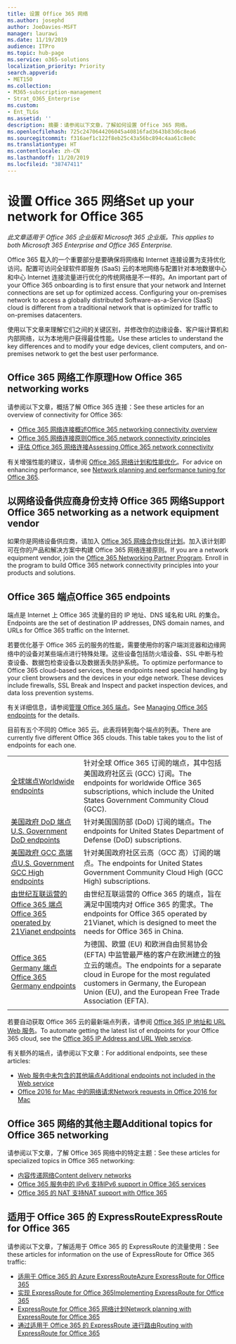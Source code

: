 ```yaml
---
title: 设置 Office 365 网络
ms.author: josephd
author: JoeDavies-MSFT
manager: laurawi
ms.date: 11/19/2019
audience: ITPro
ms.topic: hub-page
ms.service: o365-solutions
localization_priority: Priority
search.appverid:
- MET150
ms.collection:
- M365-subscription-management
- Strat_O365_Enterprise
ms.custom:
- Ent_TLGs
ms.assetid: ''
description: 摘要：请参阅以下文章，了解如何设置 Office 365 网络。
ms.openlocfilehash: 725c2470644206045a40816fad3643b83d6c8ea6
ms.sourcegitcommit: f316aef1c122f8eb25c43a56bc894c4aa61c8e0c
ms.translationtype: HT
ms.contentlocale: zh-CN
ms.lasthandoff: 11/20/2019
ms.locfileid: "38747411"
---
```

# <a name="set-up-your-network-for-office-365"></a><span data-ttu-id="d5d5a-103">设置 Office 365 网络</span><span class="sxs-lookup"><span data-stu-id="d5d5a-103">Set up your network for Office 365</span></span>

<span data-ttu-id="d5d5a-104">*此文章适用于 Office 365 企业版和 Microsoft 365 企业版。*</span><span class="sxs-lookup"><span data-stu-id="d5d5a-104">*This applies to both Microsoft 365 Enterprise and Office 365 Enterprise.*</span></span>

<span data-ttu-id="d5d5a-p101">Office 365 载入的一个重要部分是要确保将网络和 Internet 连接设置为支持优化访问。配置可访问全球软件即服务 (SaaS) 云的本地网络与配置针对本地数据中心和中心 Internet 连接流量进行优化的传统网络是不一样的。</span><span class="sxs-lookup"><span data-stu-id="d5d5a-p101">An important part of your Office 365 onboarding is to first ensure that your network and Internet connections are set up for optimized access. Configuring your on-premises network to access a globally distributed Software-as-a-Service (SaaS) cloud is different from a traditional network that is optimized for traffic to on-premises datacenters.</span></span> 

<span data-ttu-id="d5d5a-107">使用以下文章来理解它们之间的关键区别，并修改你的边缘设备、客户端计算机和内部网络，以为本地用户获得最佳性能。</span><span class="sxs-lookup"><span data-stu-id="d5d5a-107">Use these articles to understand the key differences and to modify your  edge devices, client computers, and on-premises network to get the best user performance.</span></span>

## <a name="how-office-365-networking-works"></a><span data-ttu-id="d5d5a-108">Office 365 网络工作原理</span><span class="sxs-lookup"><span data-stu-id="d5d5a-108">How Office 365 networking works</span></span>

<span data-ttu-id="d5d5a-109">请参阅以下文章，概括了解 Office 365 连接：</span><span class="sxs-lookup"><span data-stu-id="d5d5a-109">See these articles for an overview of connectivity for Office 365:</span></span>

- [<span data-ttu-id="d5d5a-110">Office 365 网络连接概述</span><span class="sxs-lookup"><span data-stu-id="d5d5a-110">Office 365 networking connectivity overview</span></span>](office-365-networking-overview.md)
- [<span data-ttu-id="d5d5a-111">Office 365 网络连接原则</span><span class="sxs-lookup"><span data-stu-id="d5d5a-111">Office 365 network connectivity principles</span></span>](office-365-network-connectivity-principles.md)
- [<span data-ttu-id="d5d5a-112">评估 Office 365 网络连接</span><span class="sxs-lookup"><span data-stu-id="d5d5a-112">Assessing Office 365 network connectivity</span></span>](assessing-network-connectivity.md)

<span data-ttu-id="d5d5a-113">有关增强性能的建议，请参阅 [Office 365 网络计划和性能优化](network-planning-and-performance.md)。</span><span class="sxs-lookup"><span data-stu-id="d5d5a-113">For advice on enhancing performance, see [Network planning and performance tuning for Office 365](network-planning-and-performance.md).</span></span>

## <a name="support-office-365-networking-as-a-network-equipment-vendor"></a><span data-ttu-id="d5d5a-114">以网络设备供应商身份支持 Office 365 网络</span><span class="sxs-lookup"><span data-stu-id="d5d5a-114">Support Office 365 networking as a network equipment vendor</span></span>

<span data-ttu-id="d5d5a-p102">如果你是网络设备供应商，请加入 [Office 365 网络合作伙伴计划](office-365-networking-partner-program.md)。加入该计划即可在你的产品和解决方案中构建 Office 365 网络连接原则。</span><span class="sxs-lookup"><span data-stu-id="d5d5a-p102">If you are a network equipment vendor, join the [Office 365 Networking Partner Program](office-365-networking-partner-program.md). Enroll in the program to build Office 365 network connectivity principles into your products and solutions.</span></span> 

## <a name="office-365-endpoints"></a><span data-ttu-id="d5d5a-117">Office 365 端点</span><span class="sxs-lookup"><span data-stu-id="d5d5a-117">Office 365 endpoints</span></span>

<span data-ttu-id="d5d5a-118">端点是 Internet 上 Office 365 流量的目的 IP 地址、DNS 域名和 URL 的集合。</span><span class="sxs-lookup"><span data-stu-id="d5d5a-118">Endpoints are the set of destination IP addresses, DNS domain names, and URLs for Office 365 traffic on the Internet.</span></span> 

<span data-ttu-id="d5d5a-p103">若要优化基于 Office 365 云的服务的性能，需要使用你的客户端浏览器和边缘网络中的设备对某些端点进行特殊处理。这些设备包括防火墙设备、SSL 中断与检查设备、数据包检查设备以及数据丢失防护系统。</span><span class="sxs-lookup"><span data-stu-id="d5d5a-p103">To optimize performance to Office 365 cloud-based services, these endpoints need special handling by your client browsers and the devices in your edge network. These devices include firewalls, SSL Break and Inspect and packet inspection devices, and data loss prevention systems.</span></span>

<span data-ttu-id="d5d5a-121">有关详细信息，请参阅[管理 Office 365 端点](managing-office-365-endpoints.md)。</span><span class="sxs-lookup"><span data-stu-id="d5d5a-121">See [Managing Office 365 endpoints](managing-office-365-endpoints.md) for the details.</span></span>

<span data-ttu-id="d5d5a-p104">目前有五个不同的 Office 365 云。此表将转到每个端点的列表。</span><span class="sxs-lookup"><span data-stu-id="d5d5a-p104">There are currently five different Office 365 clouds. This table takes you to the list of endpoints for each one.</span></span>

|||
|:-------|:-----|
| [<span data-ttu-id="d5d5a-124">全球端点</span><span class="sxs-lookup"><span data-stu-id="d5d5a-124">Worldwide endpoints</span></span>](urls-and-ip-address-ranges.md) | <span data-ttu-id="d5d5a-125">针对全球 Office 365 订阅的端点，其中包括美国政府社区云 (GCC) 订阅。</span><span class="sxs-lookup"><span data-stu-id="d5d5a-125">The endpoints for worldwide Office 365 subscriptions, which include the United States Government Community Cloud (GCC).</span></span> |
| [<span data-ttu-id="d5d5a-126">美国政府 DoD 端点</span><span class="sxs-lookup"><span data-stu-id="d5d5a-126">U.S. Government DoD endpoints</span></span>](office-365-u-s-government-dod-endpoints.md) | <span data-ttu-id="d5d5a-127">针对美国国防部 (DoD) 订阅的端点。</span><span class="sxs-lookup"><span data-stu-id="d5d5a-127">The endpoints for United States Department of Defense (DoD) subscriptions.</span></span> |
| [<span data-ttu-id="d5d5a-128">美国政府 GCC 高端点</span><span class="sxs-lookup"><span data-stu-id="d5d5a-128">U.S. Government GCC High endpoints</span></span>](office-365-u-s-government-gcc-high-endpoints.md) | <span data-ttu-id="d5d5a-129">针对美国政府社区云高（GCC 高）订阅的端点。</span><span class="sxs-lookup"><span data-stu-id="d5d5a-129">The endpoints for United States Government Community Cloud High (GCC High) subscriptions.</span></span> |
| [<span data-ttu-id="d5d5a-130">由世纪互联运营的 Office 365 端点</span><span class="sxs-lookup"><span data-stu-id="d5d5a-130">Office 365 operated by 21Vianet endpoints</span></span>](urls-and-ip-address-ranges-21vianet.md) | <span data-ttu-id="d5d5a-131">由世纪互联运营的 Office 365 的端点，旨在满足中国境内对 Office 365 的需求。</span><span class="sxs-lookup"><span data-stu-id="d5d5a-131">The endpoints for Office 365 operated by 21Vianet, which is designed to meet the needs for Office 365 in China.</span></span> |
| [<span data-ttu-id="d5d5a-132">Office 365 Germany 端点</span><span class="sxs-lookup"><span data-stu-id="d5d5a-132">Office 365 Germany endpoints</span></span>](office-365-germany-endpoints.md) | <span data-ttu-id="d5d5a-133">为德国、欧盟 (EU) 和欧洲自由贸易协会 (EFTA) 中监管最严格的客户在欧洲建立的独立云的端点。</span><span class="sxs-lookup"><span data-stu-id="d5d5a-133">The endpoints for a separate cloud in Europe for the most regulated customers in Germany, the European Union (EU), and the European Free Trade Association (EFTA).</span></span> |
|||

<span data-ttu-id="d5d5a-134">若要自动获取 Office 365 云的最新端点列表，请参阅 [Office 365 IP 地址和 URL Web 服务](office-365-ip-web-service.md)。</span><span class="sxs-lookup"><span data-stu-id="d5d5a-134">To automate getting the latest list of endpoints for your Office 365 cloud, see the [Office 365 IP Address and URL Web service](office-365-ip-web-service.md).</span></span>

<span data-ttu-id="d5d5a-135">有关额外的端点，请参阅以下文章：</span><span class="sxs-lookup"><span data-stu-id="d5d5a-135">For additional endpoints, see these articles:</span></span>

- [<span data-ttu-id="d5d5a-136">Web 服务中未包含的其他端点</span><span class="sxs-lookup"><span data-stu-id="d5d5a-136">Additional endpoints not included in the Web service</span></span>](additional-office365-ip-addresses-and-urls.md)
- [<span data-ttu-id="d5d5a-137">Office 2016 for Mac 中的网络请求</span><span class="sxs-lookup"><span data-stu-id="d5d5a-137">Network requests in Office 2016 for Mac</span></span>](network-requests-in-office-2016-for-mac.md)


## <a name="additional-topics-for-office-365-networking"></a><span data-ttu-id="d5d5a-138">Office 365 网络的其他主题</span><span class="sxs-lookup"><span data-stu-id="d5d5a-138">Additional topics for Office 365 networking</span></span>

<span data-ttu-id="d5d5a-139">请参阅以下文章，了解 Office 365 网络中的特定主题：</span><span class="sxs-lookup"><span data-stu-id="d5d5a-139">See these articles for specialized topics in Office 365 networking:</span></span>

- [<span data-ttu-id="d5d5a-140">内容传递网络</span><span class="sxs-lookup"><span data-stu-id="d5d5a-140">Content delivery networks</span></span>](content-delivery-networks.md)
- [<span data-ttu-id="d5d5a-141">Office 365 服务中的 IPv6 支持</span><span class="sxs-lookup"><span data-stu-id="d5d5a-141">IPv6 support in Office 365 services</span></span>](ipv6-support.md)
- [<span data-ttu-id="d5d5a-142">Office 365 的 NAT 支持</span><span class="sxs-lookup"><span data-stu-id="d5d5a-142">NAT support with Office 365</span></span>](nat-support-with-office-365.md)

## <a name="expressroute-for-office-365"></a><span data-ttu-id="d5d5a-143">适用于 Office 365 的 ExpressRoute</span><span class="sxs-lookup"><span data-stu-id="d5d5a-143">ExpressRoute for Office 365</span></span>

<span data-ttu-id="d5d5a-144">请参阅以下文章，了解适用于 Office 365 的 ExpressRoute 的流量使用：</span><span class="sxs-lookup"><span data-stu-id="d5d5a-144">See these articles for information on the use of ExpressRoute for Office 365 traffic:</span></span>

- [<span data-ttu-id="d5d5a-145">适用于 Office 365 的 Azure ExpressRoute</span><span class="sxs-lookup"><span data-stu-id="d5d5a-145">Azure ExpressRoute for Office 365</span></span>](azure-expressroute.md)
- [<span data-ttu-id="d5d5a-146">实现 ExpressRoute for Office 365</span><span class="sxs-lookup"><span data-stu-id="d5d5a-146">Implementing ExpressRoute for Office 365</span></span>](implementing-expressroute.md)
- [<span data-ttu-id="d5d5a-147">ExpressRoute for Office 365 网络计划</span><span class="sxs-lookup"><span data-stu-id="d5d5a-147">Network planning with ExpressRoute for Office 365</span></span>](network-planning-with-expressroute.md)
- [<span data-ttu-id="d5d5a-148">通过适用于 Office 365 的 ExpressRoute 进行路由</span><span class="sxs-lookup"><span data-stu-id="d5d5a-148">Routing with ExpressRoute for Office 365</span></span>](routing-with-expressroute.md)
